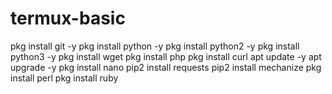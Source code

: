 # termux-basic
pkg install git -y
pkg install python -y
pkg install python2 -y
pkg install python3 -y
pkg install wget
pkg install php
pkg install curl
apt update -y
apt upgrade -y
pkg install nano
pip2 install requests
pip2 install mechanize
pkg install perl
pkg install ruby
